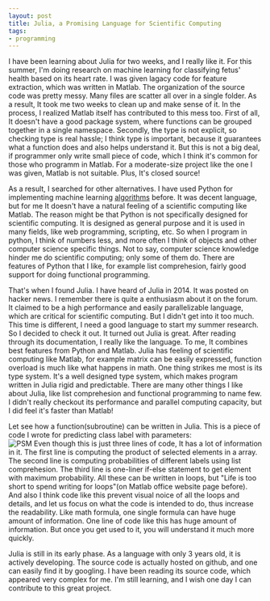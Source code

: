 ```yaml
---
layout: post
title: Julia, a Promising Language for Scientific Computing
tags:
- programming
---
```


<p>
I have been learning about Julia for two weeks, and I really like it. For this summer, I'm doing research on machine learning for classifying fetus' health based on its heart rate. I was given lagacy code for feature extraction, which was written in Matlab. The organization of the source code was pretty messy. Many files are scatter all over in a single folder. As a result, It took me two weeks to clean up and make sense of it. In the process, I realized Matlab itself has contributed to this mess too.
<!--break-->
First of all, It doesn't have a good package system, where functions can be grouped together in a single namespace. Secondly, the type is not explicit, so checking type is real hassle; I think type is important, because it guarantees what a function does and also helps understand it. But this is not a big deal, if programmer only write small piece of code, which I think it's common for those who programm in Matlab. For a moderate-size project like the one I was given, Matlab is not suitable. Plus, It's closed source!
</p>
<p>
As a result, I searched for other alternatives. I have used Python for implementing machine learning <a href="https://github.com/cjackie/machine_learning" target="_blank">algorithms</a> before. It was decent language, but for me It doesn't have a natural feeling of a scientific computing like Matlab. The reason might be that Python is not specifically designed for scientific computing. It is designed as general purpose and it is used in many fields, like web programming, scripting, etc. So when I program in python, I  think of numbers less, and more often I think of objects and other computer science specific things. Not to say, computer science knowledge hinder me do scientific computing; only some of them do. There are features of Python that I like, for example list comprehesion, fairly good support for doing functional programming. 
</p>
<p>
That's when I found Julia. I have heard of Julia in 2014. It was posted on hacker news. I remember there is quite a enthusiasm about it on the forum. It claimed to be a high performance and easily parallelizable language, which are critical for scientific computing. But I didn't get into it too much. This time is different, I need a good language to start my summer research. So I decided to check it out. It turned out Julia is great. After reading through its documentation, I really like the language. To me, It combines best features from Python and Matlab. Julia has feeling of scientific computing like Matlab, for example matrix can be easily expressed, function overload is much like what happens in math. One thing strikes me most is its type system. It's a well designed type system, which makes program written in Julia rigid and predictable. There are many other things I like about Julia, like list comprehesion and functional programming to name few. I didn't really checkout its performance and parallel computing capacity, but I did feel it's faster than Matlab!
</p>
<p>
Let see how a function(subroutine) can be written in Julia. This is a piece of code I wrote for predicting class label with parameters:<br>
<img src="{{site.baseurl}}images/2015-06-17/julia_naivebaysefunc.png" alt="PSM">
Even though this is just three lines of code, It has a lot of information in it. The first line is computing the product of selected elements in a array. The second line is computing probabilities of different labels using list comprehesion. The third line is one-liner if-else statement to get element with maximum probability. All these can be written in loops, but "Life is too short to spend writing for loops"(on Matlab office website page before). And also I think code like this prevent visual noice of all the loops and details, and let us focus on what the code is intended to do, thus increase the readability. Like math formula, one single formula can have huge amount of information. One line of code like this has huge amount of information. But once you get used to it, you will understand it much more quickly.
</p>
<p>
Julia is still in its early phase. As a language with only 3 years old, it is actively developing. The source code is actually hosted on github, and one can easily find it by googling. I have been reading its source code, which appeared very complex for me. I'm still learning, and I wish one day I can contribute to this great project.
</p>
